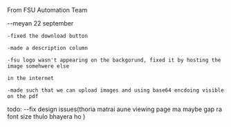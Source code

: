 From FSU Automation Team

--meyan 22 september

    -fixed the download button 

    -made a description column

    -fsu logo wasn't appearing on the backgorund, fixed it by hosting the image somehwere else
    
    in the internet

    -made such that we can upload images and using base64 encdoing visible on the pdf


todo:
--fix design issues(thoria matrai aune viewing page ma maybe gap ra font size thulo bhayera ho )
